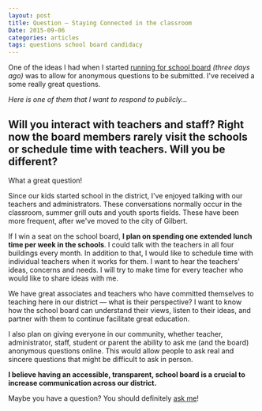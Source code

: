```yaml
---
layout: post
title: Question – Staying Connected in the classroom
Date: 2015-09-06
categories: articles
tags: questions school board candidacy
---
```


<style type="text/css">
  #post h2 {
    text-align: left;
    text-transform: none;
    border-bottom:2px solid #666;
    border-top:2px solid #666;
    padding: 1rem;
  }
</style>

One of the ideas I had when I started [running for school board](/projects/gilbert-school-board/) _(three days ago)_ was to allow for anonymous questions to be submitted. I've received a some really great questions.

_Here is one of them that I want to respond to publicly..._

## Will you interact with teachers and staff? Right now the board members rarely visit the schools or schedule time with teachers. Will you be different?

What a great question!

Since our kids started school in the district, I've enjoyed talking with our teachers and administrators. These conversations normally occur in the classroom, summer grill outs and youth sports fields. These have been more frequent, after we've moved to the city of Gilbert.

If I win a seat on the school board, **I plan on spending one extended lunch time per week in the schools**. I could talk with the teachers in all four buildings every month. In addition to that, I would like to schedule time with individual teachers when it works for them. I want to hear the teachers' ideas, concerns and needs. I will try to make time for every teacher who would like to share ideas with me.

We have great associates and teachers who have committed themselves to teaching here in our district — what is their perspective? I want to know how the school board can understand their views, listen to their ideas, and partner with them to continue facilitate great education.

I also plan on giving everyone in our community, whether teacher, administrator, staff, student or parent the ability to ask me (and the board) anonymous questions online. This would allow people to ask real and sincere questions that might be difficult to ask in person.

**I believe having an accessible, transparent, school board is a crucial to increase communication across our district.**

Maybe you have a question? You should definitely [ask me](/projects/gilbert-school-board#google-form)!